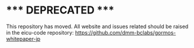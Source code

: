 # *** DEPRECATED ***

This repository has moved. All website and issues related should be raised in the eicu-code repository: 
https://github.com/dmm-bclabs/gormos-whitepaper-jp 